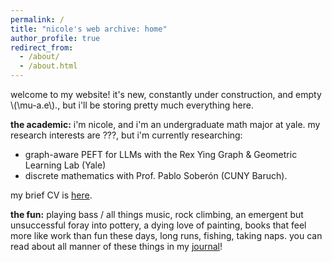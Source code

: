 ```yaml
---
permalink: /
title: "nicole's web archive: home"
author_profile: true
redirect_from: 
  - /about/
  - /about.html
---
```


welcome to my website! it's new, constantly under construction, and empty \\(\mu-a.e\\)., but i'll be storing pretty much everything here.

**the academic:** i'm nicole, and i'm an undergraduate math major at yale. my research interests are ???, but i'm currently researching:
* graph-aware PEFT for LLMs with the Rex Ying Graph & Geometric Learning Lab (Yale)
* discrete mathematics with Prof. Pablo Soberón (CUNY Baruch). 

my brief CV is [here](cv/ "cv").

**the fun:** playing bass / all things music, rock climbing, an emergent but unsuccessful foray into pottery, a dying love of painting, books that feel more like work than fun these days, long runs, fishing, taking naps. you can read about all manner of these things in my [journal](journal/ "journal")!